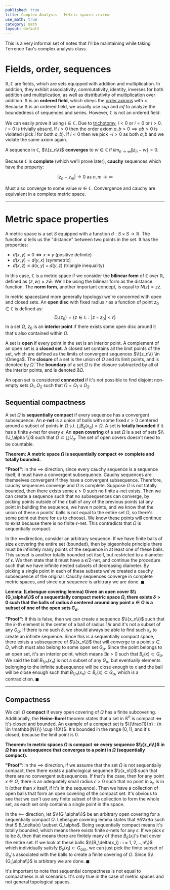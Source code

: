 ```yaml
---
published: true
title: Complex Analysis - Metric spaces review
use_math: true
category: math
layout: default
---
```


This is a very informal set of notes that I'll be maintaining while taking Terrence Tao's complex analysis class.

# Fields, order, sequences

$\mathbb{R}, \mathbb{C}$ are fields, which are sets equipped with addition and multiplication. In addition, they exhibit associativity, commutativity, identity, inverses for both addition and multiplication, as well as distributivity of multiplication over addition. $\mathbb{R}$ is an **ordered field**, which obeys the [order axioms](https://en.wikipedia.org/wiki/Ordered_field) with $<$. Because $\mathbb{R}$ is an ordered field, we usually use $sup$ and $inf$ to analyze the boundedness of sequences and series. However, $\mathbb{C}$ is not an ordered field.

We can easily prove it using $i \in \mathbb{C}$. Due to [trichotomy](https://en.wikipedia.org/wiki/Trichotomy_(mathematics)), $i < 0$ or $i = 0$ or $i > 0$. $i = 0$ is trivially absurd. If $i > 0$ then the order axiom $a, b > 0 \implies ab > 0$ is violated (pick $i$ for both $a, b$). If $i < 0$ then we pick $-i > 0$ as both $a, b$ and we violate the same axiom again.

A sequence in $\mathbb{C}$, $\\{z_n\\}$ **converges** to $w \in \mathbb{C}$ if $lim_{n \to \infty} \|z_n - w\| = 0$.

Because $\mathbb{C}$ is **complete** (which we'll prove later), **cauchy** sequences which have the property:

$$
|z_n-z_m| \to 0 \ \text{as} \ n,m \to \infty
$$

Must also converge to some value $w \in \mathbb{C}$. Convergence and cauchy are equivalent in a complete metric space.

---

# Metric space properties

A metric space is a set $S$ equipped with a function $d: S \times S \to \mathbb{R}$. The function $d$ tells us the "distance" between two points in the set. It has the properties:

- $d(x, y) = 0 \iff x = y$ (positive definite)
- $d(x, y) = d(y, x)$ (symmetric)
- $d(x, z) \leq d(x, y) + d(y, z)$ (triangle inequality)

In this case, $\mathbb{C}$ is a metric space if we consider the **bilinear form** of $\mathbb{C}$ over $\mathbb{R}$, defined as $\langle z, w \rangle = z \bar{w}$. We'll be using the bilinear form as the distance function. The **norm form**, another important concept, is equal to $N(z) = z \bar{z}$.

In metric spaces(and more generally topology) we're concerned with open and closed sets. An **open disc** with fixed radius $r$ as a function of point $z_0 \in \mathbb{C}$ is defined as:
$$
D_r(z_0) = \{z \in \mathbb{C} : |z-z_0| < r\}
$$
In a set $\Omega$, $z_0$ is an **interior point** if there exists some open disc around it that's also contained within $\Omega$.

A set is **open** if every point in the set is an interior point. A complement of an open set is a **closed set**. A closed set contains all the limit points of the set, which are defined as the limits of convergent sequences $\\{z_n\\} \in \Omega$. The **closure** of a set is the union of $\Omega$ and its limit points, and is denoted by $\bar{\Omega}$. The **boundary** of a set $\Omega$ is the closure subtracted by all of the interior points, and is denoted $\partial \Omega$.

An open set is considered **connected** if it's not possible to find disjoint non-empty sets $\Omega_1, \Omega_2$ such that $\Omega = \Omega_1 \cup \Omega_2$.

## Sequential compactness

A set $\Omega$ is **sequentially compact** if every sequence has a convergent subsequence. An **$\epsilon$-net** is a union of balls with some fixed $\epsilon > 0$ centered around a subset of points in $\Omega$ s.t. $\bigcup B_\epsilon(x_\alpha) = \Omega$. A set is **totally bounded** if it has a finite $\epsilon$-net for every $\epsilon$. An **open covering** of a set $\Omega$ is a set of sets $\\{U_\alpha \\}$ such that $\Omega \subset \bigcup U_\alpha$. The set of open covers doesn't need to be countable. 

**Theorem: A metric space $\Omega$ is sequentially compact $\iff$ complete and totally bounded.**

**"Proof"**: In the $\implies$ direction, since every cauchy sequence is a sequence itself, it must have a convergent subsequence. Cauchy sequences are themselves convergent if they have a convergent subsequence. Therefore, cauchy sequences converge and $\Omega$ is complete. Suppose $\Omega$ is not totally bounded, then there exists some $\epsilon > 0$ such no finite $\epsilon$-net exists. Then we can create a sequence such that no subsequences can converge, by picking points outside of the $\epsilon$ ball of any of the previous points (at any point in building the sequence, we have $n$ points, and we know that the union of these $n$ points' balls is not equal to the entire set $\Omega$, so there's some point out there for us to choose). We know these points will continue to exist because there is no finite $\epsilon$-net. This contradicts that $\Omega$ is sequentially compact.

In the $\impliedby$direction, consider an arbitrary sequence. If we have finite balls of size $\epsilon$ covering the entire set (bounded), then by pigeonhole principle there must be infinitely many points of the sequence in at least one of these balls. This subset is another totally bounded set itself, but restricted to a diameter of $\epsilon$. We then state that it must have a $\epsilon/2$-net, and continue the procedure such that we have infinite nested subsets of decreasing diameter. By picking a single point in each of these subsets we've created a cauchy subsequence of the original. Cauchy sequences converge in complete metric spaces, and since our sequence is arbitrary we are done. $\blacksquare$ 

**Lemma: (Lebesgue covering lemma) Given an open cover $\\{G_\alpha\\}$ of a sequentially compact metric space $\Omega$, there exists $\delta > 0$ such that the balls of radius $\delta$ centered around any point $x \in \Omega$ is a subset of one of the open sets $G_\alpha$.**

**"Proof":** If this is false, then we can create a sequence $\\{x_n\\}$ such that the $k$-th element is the center of a ball of radius $1/k$ and it's not a subset of any $G_\alpha$. If there is no such $\delta$, we should always be able to find such $x_k$ to create an infinite sequence. Since this is a sequentially compact space, there exists a subsequence of $\\{x_n\\}$ that will converge to a point $x \in \Omega$, which must also belong to some open set $G_\alpha$. Since the point belongs to an open set, it's an interior point, which means $\exists \epsilon > 0$ such that $B_\epsilon(x) \subset G_\alpha$. We said the ball $B_{1/n}(x_n)$ is not a subset of any $G_\alpha$, but eventually elements belonging to the infinite subsequence will be close enough to $x$ and the ball will be close enough such that $B_{1/n}(x_n) \subset B_\epsilon(x) \subset G_\alpha$, which is a contradiction. $\blacksquare$ 

---

## Compactness

We call $\Omega$ **compact** if every open covering of $\Omega$ has a finite subcovering. Additionally, the **Heine-Borel** theorem states that a set in $\mathbb{R}^n$ is compact $\iff$ it's closed and bounded. An example of a compact set is $\\\{\frac{1}{n} : {n \in \mathbb{N}}\\} \cup \\{0\\}$. It's bounded in the range $[0, 1]$, and it's closed, because the limit point is $0$.

**Theorem: In metric spaces $\Omega$ is compact $\iff$ every sequence $\\{z_n\\}$ in $\Omega$ has a subsequence that converges to a point in $\Omega$ (sequentially compact).**

**"Proof"**: In the $\implies$ direction, if we assume that the set $\Omega$ is not sequentially compact, then there exists a pathological sequence $\\{x_n\\}$ such that there are no convergent subsequences. If that's the case, then for any point $x \in \Omega$, there is an adequately small radius $\epsilon > 0$ such that no point in $x_n$ is in it (other than $x$ itself, if it's in the sequence). Then we have a collection of open balls that form an open covering of the compact set. It's obvious to see that we can't use any finite subset of this collection to form the whole set, as each set only contains a single point in the space.

In the $\impliedby$ direction, let $\\{G_\alpha\\}$ be an arbitrary open covering for a sequentially compact $\Omega$. Lebesgue covering lemma states that $\exists \delta \forall x \exists \alpha$ such that $ B_\delta(x) \subset G_\alpha$. Being sequentially compact means it's totally bounded, which means there exists finite $\epsilon$-nets for any $\epsilon$. If we pick $\epsilon$ to be $\delta$, then that means there are finitely many of these $B_\delta(x_i)$'s that cover the entire set. If we look at these balls $\\{B_\delta(x_i) : i = 1, 2,...,n\\}$ which individually satisfy $B_\delta(x_i) \subset G_{\alpha(i)}$, we can just pick the finite subset of $G_\alpha$'s associated with the balls to create a finite covering of $\Omega$. Since $\\{G_\alpha\\}$ is arbitrary we are done. $\blacksquare$ 

It's important to note that sequential compactness is not equal to compactness in all scenarios. It's only true in the case of metric spaces and not general topological spaces.

<script src="https://utteranc.es/client.js" repo="OneRaynyDay/oneraynyday.github.io" issue-term="pathname" theme="github-light" crossorigin="anonymous" async> </script>